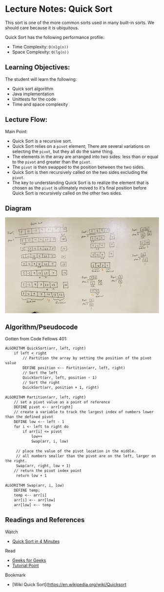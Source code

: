 # Lecture Notes: Quick Sort

This sort is one of the more common sorts used in many built-in sorts. We should care because it is ubiquitous.

Quick Sort has the following performance profile:
* Time Complexity: `O(nlg(n))`
* Space Complexity: `O(lg(n))`

## Learning Objectives:
The student will learn the following:
* Quick sort algorithm
* Java implementation
* Unittests for the code
* Time and space complexity

## Lecture Flow:
Main Point:
 * Quick Sort is a recursive sort.
 * Quick Sort relies on a `pivot` element; There are several variations on selecting the `pivot`, but they all do the same thing. 
 * The elements in the array are arranged into two sides: less than or equal to the `pivot` and greater than the `pivot`.
 * The `pivot` is then swapped to the position between the two sides.
 * Quick Sort is then recursively called on the two sides excluding the `pivot`.
 * The key to understanding Quick Sort is to realize the element that is chosen as the `pivot` is ultimately moved to it's final position before Quick Sort is recursively called on the other two sides.

## Diagram
![Visual Diagrom](QuickSort.jpg)

## Algorithm/Pseudocode
Gotten from Code Fellows 401:
```
ALGORITHM QuickSort(arr, left, right)
    if left < right
        // Partition the array by setting the position of the pivot value 
        DEFINE position <-- Partition(arr, left, right)
        // Sort the left
        QuickSort(arr, left, position - 1)
        // Sort the right
        QuickSort(arr, position + 1, right)

ALGORITHM Partition(arr, left, right)
    // set a pivot value as a point of reference
    DEFINE pivot <-- arr[right]
    // create a variable to track the largest index of numbers lower than the defined pivot
    DEFINE low <-- left - 1
    for i <- left to right do
        if arr[i] <= pivot
            low++
            Swap(arr, i, low)

     // place the value of the pivot location in the middle.
     // all numbers smaller than the pivot are on the left, larger on the right. 
     Swap(arr, right, low + 1)
    // return the pivot index point
     return low + 1

ALGORITHM Swap(arr, i, low)
    DEFINE temp;
    temp <-- arr[i]
    arr[i] <-- arr[low]
    arr[low] <-- temp
```

## Readings and References
Watch
* [Quick Sort in 4 Minutes](https://www.youtube.com/watch?v=Hoixgm4-P4M)

Read
* [Geeks for Geeks](https://www.geeksforgeeks.org/quick-sort/)
* [Tutorial Point](https://www.tutorialspoint.com/data_structures_algorithms/quick_sort_algorithm.htm)

Bookmark
* [Wiki Quick Sort](https://en.wikipedia.org/wiki/Quicksort
